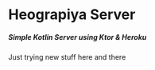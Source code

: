 # Heograpiya Server
##### Simple Kotlin Server using Ktor &amp; Heroku

Just trying new stuff here and there

